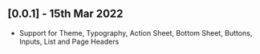 ## [0.0.1] - 15th Mar 2022

* Support for Theme, Typography, Action Sheet, Bottom Sheet, Buttons, Inputs, List and Page Headers
